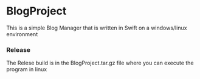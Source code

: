 # BlogProject
This is a simple Blog Manager that is written in Swift on a windows/linux environment
### Release
The Relese build is in the BlogProject.tar.gz file where you can execute the program in linux
